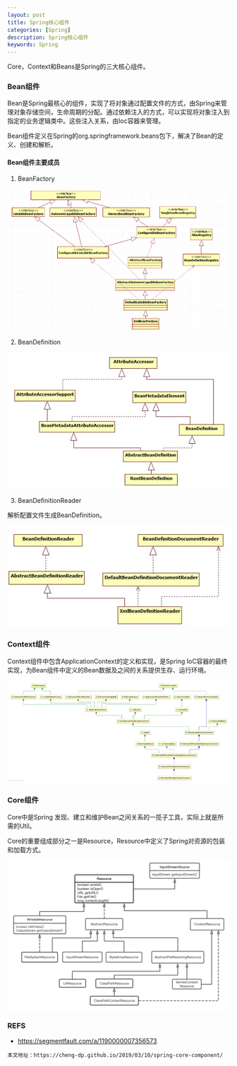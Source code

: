 ```yaml
---
layout: post
title: Spring核心组件
categories: [Spring]
description: Spring核心组件
keywords: Spring
---
```


Core，Context和Beans是Spring的三大核心组件。

### Bean组件

Bean是Spring最核心的组件，实现了将对象通过配置文件的方式，由Spring来管理对象存储空间，生命周期的分配。通过依赖注入的方式，可以实现将对象注入到指定的业务逻辑类中。这些注入关系，由Ioc容器来管理。

Bean组件定义在Spring的org.springframework.beans包下，解决了Bean的定义、创建和解析。

#### Bean组件主要成员

1. BeanFactory

![image](https://raw.githubusercontent.com/cheng-dp/ImageHostInGithub/master/BeanFactoryUML.png)

2. BeanDefinition

![image](https://raw.githubusercontent.com/cheng-dp/ImageHostInGithub/master/BeanDefinitionUML.png)

3. BeanDefinitionReader

解析配置文件生成BeanDefinition。

![image](https://raw.githubusercontent.com/cheng-dp/ImageHostInGithub/master/BeanDefinitionReaderUML.png)

### Context组件

Context组件中包含ApplicationContext的定义和实现，是Spring IoC容器的最终实现，为Bean组件中定义的Bean数据及之间的关系提供生存、运行环境。

![image](https://raw.githubusercontent.com/cheng-dp/ImageHostInGithub/master/ApplicationContextUML.png)

### Core组件

Core中是Spring 发现、建立和维护Bean之间关系的一揽子工具，实际上就是所需的Util。

Core的重要组成部分之一是Resource，Resource中定义了Spring对资源的包装和加载方式。

![image](https://raw.githubusercontent.com/cheng-dp/ImageHostInGithub/master/ResourceUML.jpg)

### REFS

- https://segmentfault.com/a/1190000007356573
 
```
本文地址：https://cheng-dp.github.io/2019/03/10/spring-core-component/
```
 
